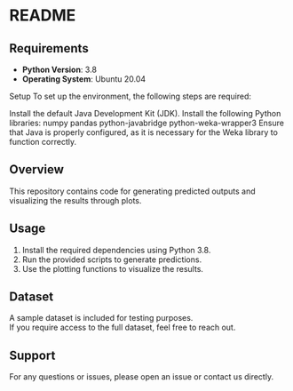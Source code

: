 # README

## Requirements  
- **Python Version**: 3.8  
- **Operating System**: Ubuntu 20.04

Setup
To set up the environment, the following steps are required:

Install the default Java Development Kit (JDK).
Install the following Python libraries:
numpy
pandas
python-javabridge
python-weka-wrapper3
Ensure that Java is properly configured, as it is necessary for the Weka library to function correctly.

## Overview  
This repository contains code for generating predicted outputs and visualizing the results through plots.  

## Usage  
1. Install the required dependencies using Python 3.8.  
2. Run the provided scripts to generate predictions.  
3. Use the plotting functions to visualize the results.

## Dataset  
A sample dataset is included for testing purposes.  
If you require access to the full dataset, feel free to reach out.  

## Support  
For any questions or issues, please open an issue or contact us directly.  
